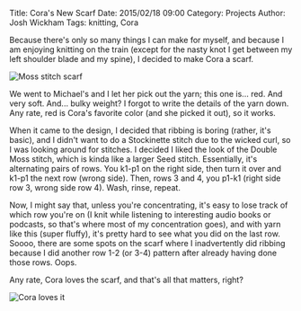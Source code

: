 Title: Cora's New Scarf
Date: 2015/02/18 09:00
Category: Projects
Author: Josh Wickham
Tags: knitting, Cora

Because there's only so many things I can make for myself, and because I am enjoying knitting on the train (except for
the nasty knot I get between my left shoulder blade and my spine), I decided to make Cora a scarf.

![Moss stitch scarf][scarf]

We went to Michael's and I let her pick out the yarn; this one is... red. And very soft. And... bulky weight? I forgot
to write the details of the yarn down. Any rate, red is Cora's favorite color (and she picked it out), so it works.

When it came to the design, I decided that ribbing is boring (rather, it's basic), and I didn't want to do a Stockinette
stitch due to the wicked curl, so I was looking around for stitches. I decided I liked the look of the Double Moss
stitch, which is kinda like a larger Seed stitch. Essentially, it's alternating pairs of rows. You k1-p1 on the
 right side, then turn it over and k1-p1 the next row (wrong side). Then, rows 3 and 4, you p1-k1 (right side row 3,
 wrong side row 4). Wash, rinse, repeat.
 
Now, I might say that, unless you're concentrating, it's easy to lose track of which row you're on (I knit while
listening to interesting audio books or podcasts, so that's where most of my concentration goes), and with yarn like
this (super fluffy), it's pretty hard to see what you did on the last row. Soooo, there are some spots on the scarf
where I inadvertently did ribbing because I did another row 1-2 (or 3-4) pattern after already having done those rows.
Oops.

Any rate, Cora loves the scarf, and that's all that matters, right?

![Cora loves it][cora]

[scarf]: {filename}/images/dsc_2609.jpg
[cora]: {filename}/images/dsc_2614.jpg